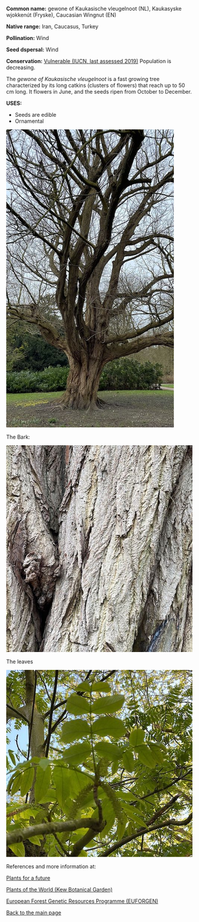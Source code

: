 **Common name:** gewone of Kaukasische vleugelnoot (NL), Kaukasyske wjokkenút (Fryske), Caucasian Wingnut (EN)


<!--more-->
**Native range:**  Iran, Caucasus, Turkey

**Pollination:** Wind

**Seed dspersal:** Wind

**Conservation:** [Vulnerable (IUCN, last assessed 2019)](https://www.iucnredlist.org/species/66815986/66816002) Population is decreasing.

The _gewone of Kaukasische vleugelnoot_ is a fast growing tree characterized by its long catkins (clusters of flowers) that reach up to 50 cm long. It flowers in June, and the seeds ripen from October to December.

__USES:__
- Seeds are edible
- Ornamental

![Pterocarya fraxinifolia](https://raw.githubusercontent.com/carolxgl/TreeLibrary/gh-pages/images/ptefra.jpeg?raw=true)

The Bark:

![Pterocarya fraxinifolia](https://raw.githubusercontent.com/carolxgl/TreeLibrary/gh-pages/images/ptefraB.jpeg?raw=true)

The leaves

![Pterocarya fraxinifolia](https://raw.githubusercontent.com/carolxgl/TreeLibrary/gh-pages/images/ptefraL.jpeg?raw=true)

References and more information at:

[Plants for a future](https://pfaf.org/user/Plant.aspx?LatinName=Pterocarya+fraxinifolia)

[Plants of the World (Kew Botanical Garden)](https://powo.science.kew.org/taxon/urn:lsid:ipni.org:names:442471-1)

[European Forest Genetic Resources Programme (EUFORGEN)](https://www.euforgen.org/species/pterocarya-fraxinifolia/)

[Back to the main page](https://carolxgl.github.io/TreeLibrary/)
